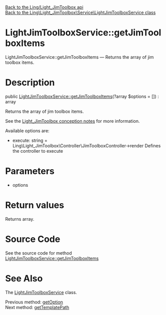 [Back to the Ling/Light_JimToolbox api](https://github.com/lingtalfi/Light_JimToolbox/blob/master/doc/api/Ling/Light_JimToolbox.md)<br>
[Back to the Ling\Light_JimToolbox\Service\LightJimToolboxService class](https://github.com/lingtalfi/Light_JimToolbox/blob/master/doc/api/Ling/Light_JimToolbox/Service/LightJimToolboxService.md)


LightJimToolboxService::getJimToolboxItems
================



LightJimToolboxService::getJimToolboxItems — Returns the array of jim toolbox items.




Description
================


public [LightJimToolboxService::getJimToolboxItems](https://github.com/lingtalfi/Light_JimToolbox/blob/master/doc/api/Ling/Light_JimToolbox/Service/LightJimToolboxService/getJimToolboxItems.md)(?array $options = []) : array




Returns the array of jim toolbox items.

See the [Light_JimToolbox conception notes](https://github.com/lingtalfi/Light_JimToolbox/blob/master/doc/pages/conception-notes.md) for more information.

Available options are:
- execute: string = Ling\Light_JimToolbox\Controller\JimToolboxController->render
     Defines the controller to execute




Parameters
================


- options

    


Return values
================

Returns array.








Source Code
===========
See the source code for method [LightJimToolboxService::getJimToolboxItems](https://github.com/lingtalfi/Light_JimToolbox/blob/master/Service/LightJimToolboxService.php#L110-L145)


See Also
================

The [LightJimToolboxService](https://github.com/lingtalfi/Light_JimToolbox/blob/master/doc/api/Ling/Light_JimToolbox/Service/LightJimToolboxService.md) class.

Previous method: [getOption](https://github.com/lingtalfi/Light_JimToolbox/blob/master/doc/api/Ling/Light_JimToolbox/Service/LightJimToolboxService/getOption.md)<br>Next method: [getTemplatePath](https://github.com/lingtalfi/Light_JimToolbox/blob/master/doc/api/Ling/Light_JimToolbox/Service/LightJimToolboxService/getTemplatePath.md)<br>

